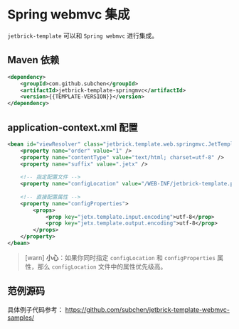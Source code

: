 Spring webmvc 集成
==============================

`jetbrick-template` 可以和 `Spring webmvc` 进行集成。


Maven 依赖
------------------

```xml
<dependency>
    <groupId>com.github.subchen</groupId>
    <artifactId>jetbrick-template-springmvc</artifactId>
    <version>{{TEMPLATE-VERSION}}</version>
</dependency>
```

application-context.xml 配置
----------------------------------------------

```xml
<bean id="viewResolver" class="jetbrick.template.web.springmvc.JetTemplateViewResolver">
    <property name="order" value="1" />
    <property name="contentType" value="text/html; charset=utf-8" />
    <property name="suffix" value=".jetx" />
    
    <!-- 指定配置文件 -->
    <property name="configLocation" value="/WEB-INF/jetbrick-template.properties" />
    
    <!-- 直接配置属性 -->
    <property name="configProperties">
        <props>
            <prop key="jetx.template.input.encoding">utf-8</prop>
            <prop key="jetx.template.output.encoding">utf-8</prop>
        </props>
    </property>
</bean>
```

> [warn] **小心**：如果你同时指定 `configLocation` 和 `configProperties` 属性，那么 `configLocation` 文件中的属性优先级高。


范例源码
--------------------------------

具体例子代码参考： https://github.com/subchen/jetbrick-template-webmvc-samples/


